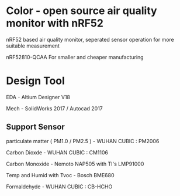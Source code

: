  Color - open source air quality monitor with nRF52
===================================

nRF52 based air quality monitor, seperated sensor operation for more suitable measurement

nRF52810-QCAA For smaller and cheaper manufacturing


# Design Tool

EDA - Altium Designer V18

Mech - SolidWorks 2017 / Autocad 2017


## Support Sensor

particulate matter ( PM1.0 / PM2.5 ) - WUHAN CUBIC : PM2006

Carbon Dioxde - WUHAN CUBIC : CM1106

Carbon Monoxide - Nemoto NAP505 with TI's LMP91000

Temp and Humid with Tvoc - Bosch BME680

Formaldehyde - WUHAN CUBIC : CB-HCHO
